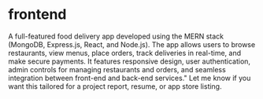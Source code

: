 # frontend
A full-featured food delivery app developed using the MERN stack (MongoDB, Express.js, React, and Node.js). The app allows users to browse restaurants, view menus, place orders, track deliveries in real-time, and make secure payments. It features responsive design, user authentication, admin controls for managing restaurants and orders, and seamless integration between front-end and back-end services."  Let me know if you want this tailored for a project report, resume, or app store listing.
